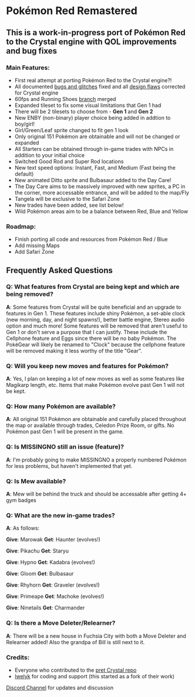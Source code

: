 # Pokémon Red Remastered
## This is a work-in-progress port of Pokémon Red to the Crystal engine with QOL improvements and bug fixes

### Main Features:

* First real attempt at porting Pokémon Red to the Crystal engine?!
* All documented [bugs and glitches](https://pret.github.io/pokecrystal/bugs_and_glitches.html) fixed and all [design flaws](https://pret.github.io/pokecrystal/design_flaws.html) corrected for Crystal engine
* 60fps and Running Shoes [branch](https://github.com/fellowship-of-the-roms/pokecrystal/tree/Doublespeed-60fps-Running-Shoes) merged
* Expanded tileset to fix some visual limitations that Gen 1 had
* There will be 2 tilesets to choose from - **Gen 1** and **Gen 2**
* New ENBY (non-binary) player choice being added in addtion to boy/girl!
* Girl/Green/Leaf sprite changed to fit gen 1 look
* Only original 151 Pokémon are obtainable and will not be changed or expanded
* All Starters can be obtained through in-game trades with NPCs in addition to your initial choice
* Switched Good Rod and Super Rod locations
* New text speed options: Instant, Fast, and Medium (Fast being the default)
* New animated Ditto sprite and Bulbasaur added to the Day Care!
* The Day Care aims to be massively improved with new sprites, a PC in the corner, more accessable entrance, and will be added to the map/Fly
* Tangela will be exclusive to the Safari Zone
* New trades have been added, see list below!
* Wild Pokémon areas aim to be a balance between Red, Blue and Yellow

### Roadmap:

* Finish porting all code and resources from Pokémon Red / Blue
* Add missing Maps
* Add Safari Zone

## Frequently Asked Questions

### Q: What features from Crystal are being kept and which are being removed?
**A**: Some features from Crystal will be quite beneficial and an upgrade to features in Gen 1. These features include shiny Pokémon, a set-able clock (new morning, day, and night spawns!), better battle engine, Stereo audio option and much more! Some features will be removed that aren't useful to Gen 1 or don't serve a purpose that I can justify. These include the Cellphone feature and Eggs since there will be no baby Pokémon. The PokéGear will likely be renamed to "Clock" because the cellphone feature will be removed making it less worthy of the title "Gear". 

### Q: Will you keep new moves and features for Pokémon?
**A**: Yes, I plan on keeping a lot of new moves as well as some features like Magikarp length, etc. Items that make Pokémon evolve past Gen 1 will not be kept. 

### Q: How many Pokémon are available?
**A**: All original 151 Pokémon are obtainable and carefully placed throughout the map or available through trades, Celedon Prize Room, or gifts. No Pokémon past Gen 1 will be present in the game. 

### Q: Is MISSINGNO still an issue (feature)?
**A**: I'm probably going to make MISSINGNO a properly numbered Pokémon for less problems, but haven't implemented that yet.

### Q: Is Mew available?
**A**: Mew will be behind the truck and should be accessable after getting 4+ gym badges

### Q: What are the new in-game trades?
**A**: As follows:

**Give**: Marowak 
**Get**: Haunter (evolves!)

**Give**: Pikachu 
**Get**: Staryu

**Give**: Hypno 
**Get**: Kadabra (evolves!)

**Give**: Gloom 
**Get**: Bulbasaur

**Give**: Rhyhorn 
**Get**: Graveler (evolves!)

**Give**: Primeape 
**Get**: Machoke (evolves!)

**Give**: Ninetails 
**Get**: Charmander

### Q: Is there a Move Deleter/Relearner?
**A**: There will be a new house in Fuchsia City with both a Move Deleter and Relearner added! Also the grandpa of Bill is still next to it.


### Credits:

* Everyone who contributed to the [pret Crystal repo](https://pret.github.io/pokecrystal/)
* [lwelyk](https://github.com/lwelyk) for coding and support (this started as a fork of their work)

[Discord Channel](https://discord.gg/cSCDrA96yh) for updates and discussion

